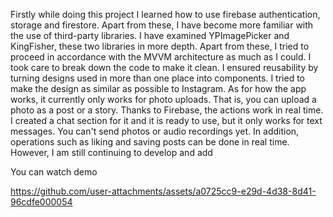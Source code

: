 Firstly while doing this project I learned how to use firebase authentication, storage and firestore. Apart from these, I have become more familiar with the use of third-party libraries.
I have examined YPImagePicker and KingFisher, these two libraries in more depth. Apart from these, I tried to proceed in accordance with the MVVM architecture as much as I could.
I took care to break down the code to make it clean. I ensured reusability by turning designs used in more than one place into components. I tried to make the design as similar as possible to Instagram. 
As for how the app works, it currently only works for photo uploads. That is, you can upload a photo as a post or a story. Thanks to Firebase, the actions work in real time. 
I created a chat section for it and it is ready to use, but it only works for text messages. You can't send photos or audio recordings yet.
In addition, operations such as liking and saving posts can be done in real time. However, I am still continuing to develop and add

You can watch demo 




https://github.com/user-attachments/assets/a0725cc9-e29d-4d38-8d41-96cdfe000054



